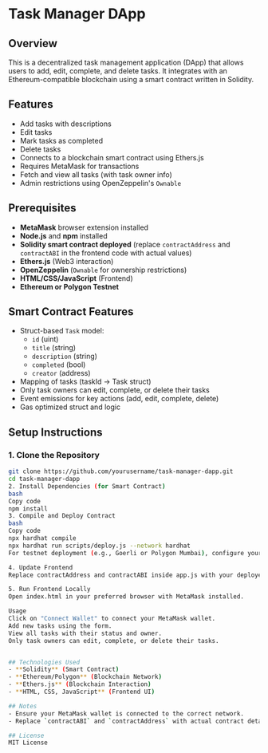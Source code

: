 # Task Manager DApp

## Overview
This is a decentralized task management application (DApp) that allows users to add, edit, complete, and delete tasks. It integrates with an Ethereum-compatible blockchain using a smart contract written in Solidity.

## Features
- Add tasks with descriptions
- Edit tasks
- Mark tasks as completed
- Delete tasks
- Connects to a blockchain smart contract using Ethers.js
- Requires MetaMask for transactions
- Fetch and view all tasks (with task owner info)
- Admin restrictions using OpenZeppelin's `Ownable`

## Prerequisites
- **MetaMask** browser extension installed
- **Node.js** and **npm** installed
- **Solidity smart contract deployed** (replace `contractAddress` and `contractABI` in the frontend code with actual values)
- **Ethers.js** (Web3 interaction)
- **OpenZeppelin** (`Ownable` for ownership restrictions)
- **HTML/CSS/JavaScript** (Frontend)
- **Ethereum or Polygon Testnet**

## Smart Contract Features

- Struct-based `Task` model:
  - `id` (uint)
  - `title` (string)
  - `description` (string)
  - `completed` (bool)
  - `creator` (address)
- Mapping of tasks (taskId → Task struct)
- Only task owners can edit, complete, or delete their tasks
- Event emissions for key actions (add, edit, complete, delete)
- Gas optimized struct and logic

## Setup Instructions

### 1. Clone the Repository

```bash
git clone https://github.com/yourusername/task-manager-dapp.git
cd task-manager-dapp
2. Install Dependencies (for Smart Contract)
bash
Copy code
npm install
3. Compile and Deploy Contract
bash
Copy code
npx hardhat compile
npx hardhat run scripts/deploy.js --network hardhat
For testnet deployment (e.g., Goerli or Polygon Mumbai), configure your hardhat.config.js with appropriate RPC and private key.

4. Update Frontend
Replace contractAddress and contractABI inside app.js with your deployed contract details.

5. Run Frontend Locally
Open index.html in your preferred browser with MetaMask installed.

Usage
Click on "Connect Wallet" to connect your MetaMask wallet.
Add new tasks using the form.
View all tasks with their status and owner.
Only task owners can edit, complete, or delete their tasks.


## Technologies Used
- **Solidity** (Smart Contract)
- **Ethereum/Polygon** (Blockchain Network)
- **Ethers.js** (Blockchain Interaction)
- **HTML, CSS, JavaScript** (Frontend UI)

## Notes
- Ensure your MetaMask wallet is connected to the correct network.
- Replace `contractABI` and `contractAddress` with actual contract details before running.

## License
MIT License